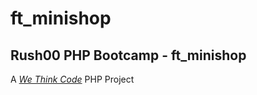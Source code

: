 # ft_minishop

## Rush00 PHP Bootcamp - ft_minishop

A [*We Think Code*](http://www.wethinkcode.co.za/) PHP Project
